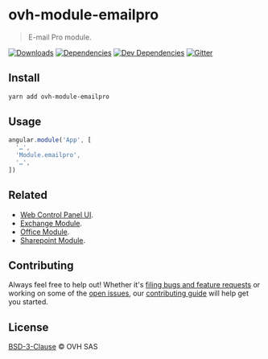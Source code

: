 # ovh-module-emailpro

> E-mail Pro module.

[![Downloads](https://badgen.net/npm/dt/ovh-module-emailpro)](https://npmjs.com/package/ovh-module-emailpro) [![Dependencies](https://badgen.net/david/dep/ovh-ux/ovh-module-emailpro)](https://npmjs.com/package/ovh-module-emailpro?activeTab=dependencies) [![Dev Dependencies](https://badgen.net/david/dev/ovh-ux/ovh-module-emailpro)](https://npmjs.com/package/ovh-module-emailpro?activeTab=dependencies) [![Gitter](https://badgen.net/badge/gitter/ovh-ux/blue?icon=gitter)](https://gitter.im/ovh/ux)

## Install

```sh
yarn add ovh-module-emailpro
```

## Usage

```js
angular.module('App', [
  '…',
  'Module.emailpro',
  '…',
])
```

## Related

* [Web Control Panel UI](https://github.com/ovh-ux/ovh-manager-web).
* [Exchange Module](https://github.com/ovh-ux/ovh-module-exchange).
* [Office Module](https://github.com/ovh-ux/ovh-module-office).
* [Sharepoint Module](https://github.com/ovh-ux/ovh-module-sharepoint).

## Contributing

Always feel free to help out! Whether it's [filing bugs and feature requests](https://github.com/ovh-ux/ovh-module-emailpro/issues/new) or working on some of the [open issues](https://github.com/ovh-ux/ovh-module-emailpro/issues), our [contributing guide](CONTRIBUTING.md) will help get you started.

## License

[BSD-3-Clause](LICENSE) © OVH SAS
